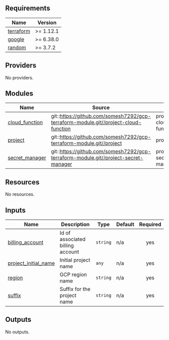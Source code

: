 <!-- BEGIN_TF_DOCS -->
## Requirements

| Name | Version |
|------|---------|
| <a name="requirement_terraform"></a> [terraform](#requirement\_terraform) | >= 1.12.1 |
| <a name="requirement_google"></a> [google](#requirement\_google) | >= 6.38.0 |
| <a name="requirement_random"></a> [random](#requirement\_random) | >= 3.7.2 |

## Providers

No providers.

## Modules

| Name | Source | Version |
|------|--------|---------|
| <a name="module_cloud_function"></a> [cloud\_function](#module\_cloud\_function) | git::https://github.com/somesh7292/gcp-terraform-module.git//project-cloud-function | project-cloud-function/1.0.0 |
| <a name="module_project"></a> [project](#module\_project) | git::https://github.com/somesh7292/gcp-terraform-module.git//project | project/1.0.0 |
| <a name="module_secret_manager"></a> [secret\_manager](#module\_secret\_manager) | git::https://github.com/somesh7292/gcp-terraform-module.git//project-secret-manager | project-secret-manager/1.0.0 |

## Resources

No resources.

## Inputs

| Name | Description | Type | Default | Required |
|------|-------------|------|---------|:--------:|
| <a name="input_billing_account"></a> [billing\_account](#input\_billing\_account) | Id of associated billing account | `string` | n/a | yes |
| <a name="input_project_initial_name"></a> [project\_initial\_name](#input\_project\_initial\_name) | Initial project name | `any` | n/a | yes |
| <a name="input_region"></a> [region](#input\_region) | GCP region name | `string` | n/a | yes |
| <a name="input_suffix"></a> [suffix](#input\_suffix) | Suffix for the project name | `string` | n/a | yes |

## Outputs

No outputs.
<!-- END_TF_DOCS -->